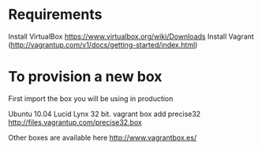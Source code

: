Requirements
============

Install VirtualBox https://www.virtualbox.org/wiki/Downloads
Install Vagrant (http://vagrantup.com/v1/docs/getting-started/index.html)

To provision a new box
======================

First import the box you will be using in production

Ubuntu 10.04 Lucid Lynx 32 bit.
vagrant box add precise32 http://files.vagrantup.com/precise32.box

Other boxes are available here http://www.vagrantbox.es/